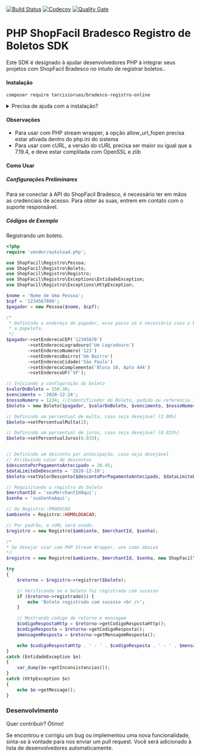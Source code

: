 [![Build Status](https://travis-ci.org/tarcisioruas/shopfacil-bradesco-registro-boleto.svg?branch=master)](https://travis-ci.org/tarcisioruas/shopfacil-bradesco-registro-boleto) [![Codecov](https://codecov.io/gh/tarcisioruas/shopfacil-bradesco-registro-boleto/branch/master/graph/badge.svg)](https://codecov.io/gh/tarcisioruas/shopfacil-bradesco-registro-boleto)
[![Quality Gate](https://sonarcloud.io/api/project_badges/measure?project=tarcisioruas_shopfacil-bradesco-registro-boleto&metric=alert_status)](https://sonarcloud.io/dashboard/index/tarcisioruas_shopfacil-bradesco-registro-boleto)

# PHP ShopFacil Bradesco Registro de Boletos SDK

Este SDK é designado à ajudar desenvolvedores PHP à integrar seus projetos com ShopFacil Bradesco no intuito de registrar boletos..

#### Instalação
```
composer require tarcisioruas/bradesco-registro-online
```
<details>
 <summary>Precisa de ajuda com a instalação?</summary>

## Instale o Composer
Se o comando de instalação acima não funcionar, instale o composer usando as instruções de instalação abaixo e tente novamente.

#### Debian / Ubuntu
```
sudo apt-get install curl
curl -s http://getcomposer.org/installer | php
php composer.phar install
```
Após a instalação do composer, repita o comando de instalação do sdk abaixo:
```
php composer.phar require tarcisioruas/bradesco-registro-online
```

#### Windows:
[Faça o download do Composer para Windows](https://getcomposer.org/doc/00-intro.md#installation-windows)
</details>

#### Observações

- Para usar com PHP stream wrapper, a opção allow_url_fopen precisa estar ativada dentro do php.ini do sistema
- Para usar com cURL, a versão do cURL precisa ser maior ou igual que a 7.19.4, e deve estar complilada com OpenSSL e zlib


#### Como Usar
##### Configurações Preliminares

Para se conectar à API do ShopFacil Bradesco, é necessário ter em mãos as credenciais de acesso. Para obter às suas, entrem em contato com o suporte responsável.

##### Códigos de Exemplo

Registrando um boleto.
```php
<?php
require 'vendor/autoload.php';

use ShopFacil\Registro\Pessoa;
use ShopFacil\Registro\Boleto;
use ShopFacil\Registro\Registro;
use ShopFacil\Registro\Exceptions\EntidadeException;
use ShopFacil\Registro\Exceptions\HttpException;

$nome = 'Nome de Uma Pessoa';
$cpf = '1234567890';
$pagador = new Pessoa($nome, $cpf);

/*
 * Definindo o endereço do pagador, esse passo só é necessário caso o banco seja o responsável por emitir 
 * a papeleta. 
 */
$pagador->setEnderecoCEP('12345678')
        ->setEnderecoLogradouro('Um Logradouro')
        ->setEnderecoNumero('123')
        ->setEnderecoBairro('Um Bairro')
        ->setEnderecoCidade('São Paulo')
        ->setEnderecoComplemento('Bloco 10, Apto 444')
        ->setEnderecoUF('SP');

// Iniciando a configuração do boleto
$valorDoBoleto = 150.30;
$vencimento = '2020-12-24';
$nossoNumero = 1234; //Indentificador do Boleto, pedido ou referencia interna do sistema
$boleto = new Boleto($pagador, $valorDoBoleto, $vencimento, $nossoNumero);

// Definindo um percentual de multa, caso seja desejável (2.00%)
$boleto->setPercentualMulta(2);

// Definindo um percentual de juros, caso seja desejável (0.033%)
$boleto->setPercentualJuros(0.033);


// Definindo um desconto por antecipação, caso seja desejável
// Atribuindo valor de descontos
$descontoPorPagamentoAntecipado = 20.45;
$dataLimiteDeDesconto = '2020-12-10';
$boleto->setValorDesconto($descontoPorPagamentoAntecipado, $dataLimiteDeDesconto);

// Requisitando o registro do boleto
$merchantId = 'seuMerchantIdAqui';
$senha = 'suaSenhaAqui';

// Ou Registro::PRODUCAO
$ambiente = Registro::HOMOLOGACAO;

// Por padrão, o cURL será usado. 
$registro = new Registro($ambiente, $merchantId, $senha);

/* 
* Se desejar usar com PHP Stream Wrapper, use como abaixo
*/ 
$registro = new Registro($ambiente, $merchantId, $senha, new ShopFacil\Registro\StreamHttp());

try
{
    $retorno = $registro->registrar($boleto);

    // Verificando se o boleto foi registrado com sucesso
    if ($retorno->registrado()) {
        echo 'Boleto registrado com sucesso <br />';
    }

    // Mostrando código de retorno e mensagem
    $codigoRespostaHttp = $retorno->getCodigoRespostaHttp();
    $codigoResposta = $retorno->getCodigoResposta();
    $mensagemResposta = $retorno->getMensagemResposta();

    echo $codigoRespostaHttp . ' - ' . $codigoResposta . ' - ' . $mensagemResposta . '<br />';
} 
catch (EntidadeException $e) 
{
    var_dump($e->getInconsistencias());
}
catch (HttpException $e) 
{
    echo $e->getMessage();
}
```

### Desenvolvimento

Quer contribuir? Ótimo!

Se encontrou e corrigiu um bug ou implementou uma nova funcionalidade, sinta-se à vontade para nos enviar um pull request. Você será adicionado à lista de desenvolvedores automaticamente.

